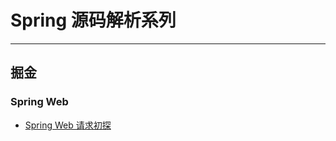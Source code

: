 # Spring 源码解析系列
***
## 掘金
### Spring Web
- [Spring Web 请求初探](https://juejin.cn/post/6980529362969821192/)
